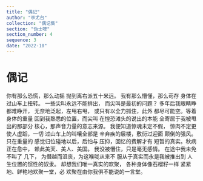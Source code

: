 ```yaml
---
title: "偶记"
author: "李尤台"
collection: "偶记集"
section: "伪士嚎"
section_number: 4
sequence: 3
date: "2022-10"
---
```


# 偶记

你有那么恐慌，那么动摇
抛到离右派五十米远。
我有那么懵懂，那么苟存
身体在过山车上扭转。
一些尖叫永远不能排出，
而尖叫是最初的问题？
多年后我眼睛睁都难睁开，
无奈地泛起，左甩右甩，
或只有以全力抓住，此外
都尽可能空。等着身体的重量
回到我熟悉的位置，而尖叫
在惶恐滩头的说出的本能
全寄居于我被甩出的那部分
核心，那声音力量的意志来源。
我便知道惊魂未定不假，
惊肉不定更使人虚蹈，一切
过山车上的叫嚷全部是
辛弃疾的层楼，敷衍过迎面
颠倒的强风。只在重量的
感觉归位碰地以后，后怕与
压抑，回忆的费解才有
短暂的真实。秋病正在愈中，
赖此美天、美人、美国。
我没被懵住，只是毫无感情。
在途中我未免不叫了 几下，
为僭越而沮丧，为这喉咙从来不
服从于真实而永是我被推出到
人生位置的惯性的奴隶。
却想我们唯一真实的欢聚，
各种身体像石榴籽一样
紧紧地、鲜艳地欢聚一堂，必
欢聚在由你我俱不能说的一言堂。
